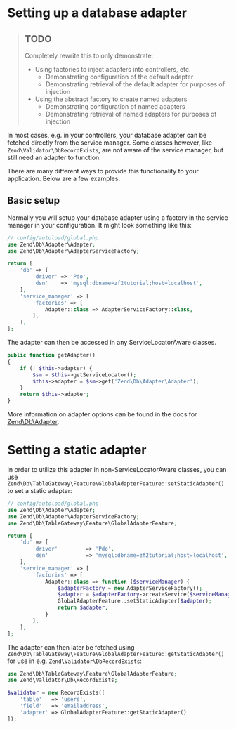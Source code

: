 # Setting up a database adapter

> ## TODO
>
> Completely rewrite this to only demonstrate:
>
> - Using factories to inject adapters into controllers, etc.
>   - Demonstrating configuration of the default adapter
>   - Demonstrating retrieval of the default adapter for purposes of injection
> - Using the abstract factory to create named adapters
>   - Demonstrating configuration of named adapters
>   - Demonstrating retrieval of named adapters for purposes of injection

In most cases, e.g. in your controllers, your database adapter can be fetched
directly from the service manager. Some classes however, like
`Zend\Validator\DbRecordExists`, are not aware of the service manager, but still
need an adapter to function.

There are many different ways to provide this functionality to your application.
Below are a few examples.

## Basic setup

Normally you will setup your database adapter using a factory in the service
manager in your configuration. It might look something like this:

```php
// config/autoload/global.php
use Zend\Db\Adapter\Adapter;
use Zend\Db\Adapter\AdapterServiceFactory;

return [
    'db' => [
        'driver' => 'Pdo',
        'dsn'    => 'mysql:dbname=zf2tutorial;host=localhost',
    ],
    'service_manager' => [
        'factories' => [
            Adapter::class => AdapterServiceFactory::class,
        ],
    ],
];
```

The adapter can then be accessed in any ServiceLocatorAware classes.

```php
public function getAdapter()
{
    if (! $this->adapter) {
        $sm = $this->getServiceLocator();
        $this->adapter = $sm->get('Zend\Db\Adapter\Adapter');
    }
    return $this->adapter;
}
```

More information on adapter options can be found in the docs for
[Zend\\Db\\Adapter](http://zendframework.github.io/zend-db/adapter/#creating-an-adapter-using-dependency-injection).

# Setting a static adapter

In order to utilize this adapter in non-ServiceLocatorAware classes, you can use
`Zend\Db\TableGateway\Feature\GlobalAdapterFeature::setStaticAdapter()` to set a
static adapter:

```php
// config/autoload/global.php
use Zend\Db\Adapter\Adapter;
use Zend\Db\Adapter\AdapterServiceFactory;
use Zend\Db\TableGateway\Feature\GlobalAdapterFeature;

return [
    'db' => [
        'driver'         => 'Pdo',
        'dsn'            => 'mysql:dbname=zf2tutorial;host=localhost',
    ],
    'service_manager' => [
        'factories' => [
            Adapter::class => function ($serviceManager) {
                $adapterFactory = new AdapterServiceFactory();
                $adapter = $adapterFactory->createService($serviceManager);
                GlobalAdapterFeature::setStaticAdapter($adapter);
                return $adapter;
            }
        ],
    ],
];
```

The adapter can then later be fetched using
`Zend\Db\TableGateway\Feature\GlobalAdapterFeature::getStaticAdapter()` for use
in e.g. `Zend\Validator\DbRecordExists`:

```php
use Zend\Db\TableGateway\Feature\GlobalAdapterFeature;
use Zend\Validator\Db\RecordExists;

$validator = new RecordExists([
    'table'   => 'users',
    'field'   => 'emailaddress',
    'adapter' => GlobalAdapterFeature::getStaticAdapter()
]);
```
